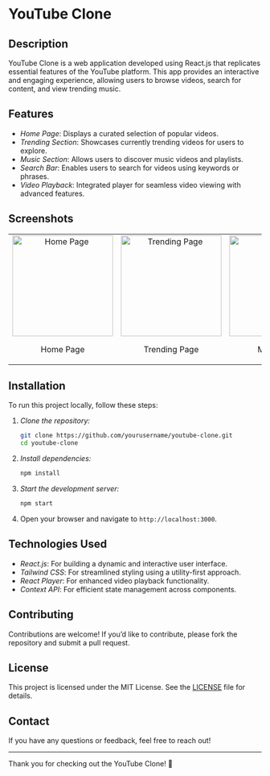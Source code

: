 # YouTube Clone

## Description

YouTube Clone is a web application developed using React.js that replicates essential features of the YouTube platform. This app provides an interactive and engaging experience, allowing users to browse videos, search for content, and view trending music.

## Features

- *Home Page*: Displays a curated selection of popular videos.
- *Trending Section*: Showcases currently trending videos for users to explore.
- *Music Section*: Allows users to discover music videos and playlists.
- *Search Bar*: Enables users to search for videos using keywords or phrases.
- *Video Playback*: Integrated player for seamless video viewing with advanced features.

## Screenshots

<table>
  <tr>
    <td style="text-align: center;">
      <img src="https://example.com/homepage-screenshot.jpg" alt="Home Page" width="200"/>
      <p>Home Page</p>
    </td>
    <td style="text-align: center;">
      <img src="https://example.com/trending-screenshot.jpg" alt="Trending Page" width="200"/>
      <p>Trending Page</p>
    </td>
    <td style="text-align: center;">
      <img src="https://example.com/music-screenshot.jpg" alt="Music Page" width="200"/>
      <p>Music Page</p>
    </td>
    <td style="text-align: center;">
      <img src="https://example.com/search-screenshot.jpg" alt="Search Page" width="200"/>
      <p>Search Page</p>
    </td>
  </tr>
</table>

## Installation

To run this project locally, follow these steps:

1. *Clone the repository:*
    ```bash
    git clone https://github.com/yourusername/youtube-clone.git
    cd youtube-clone
    ```

2. *Install dependencies:*
    ```bash
    npm install
    ```

3. *Start the development server:*
    ```bash
    npm start
    ```

4. Open your browser and navigate to `http://localhost:3000`.

## Technologies Used

- *React.js*: For building a dynamic and interactive user interface.
- *Tailwind CSS*: For streamlined styling using a utility-first approach.
- *React Player*: For enhanced video playback functionality.
- *Context API*: For efficient state management across components.

## Contributing

Contributions are welcome! If you’d like to contribute, please fork the repository and submit a pull request.

## License

This project is licensed under the MIT License. See the [LICENSE](LICENSE) file for details.

## Contact

If you have any questions or feedback, feel free to reach out!

---

Thank you for checking out the YouTube Clone! 🎥
